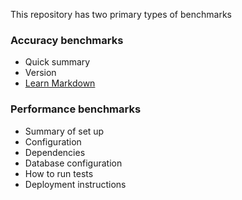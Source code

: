 This repository has two primary types of benchmarks

### Accuracy benchmarks ###

* Quick summary
* Version
* [Learn Markdown](https://bitbucket.org/tutorials/markdowndemo)

### Performance benchmarks ###

* Summary of set up
* Configuration
* Dependencies
* Database configuration
* How to run tests
* Deployment instructions
